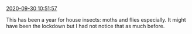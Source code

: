 [2020-09-30 10:51:57](https://mstdn.social/@hill_wanderer/104953486896985301)

This has been a year for house insects: moths and flies especially. It might have been the lockdown but I had not notice that as much before.